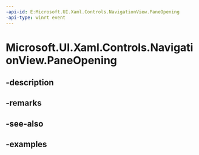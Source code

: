 ```yaml
---
-api-id: E:Microsoft.UI.Xaml.Controls.NavigationView.PaneOpening
-api-type: winrt event
---
```


<!-- Event syntax.
public event TypedEventHandler PaneOpening<NavigationView,  object>
-->

# Microsoft.UI.Xaml.Controls.NavigationView.PaneOpening

## -description

## -remarks

## -see-also

## -examples

